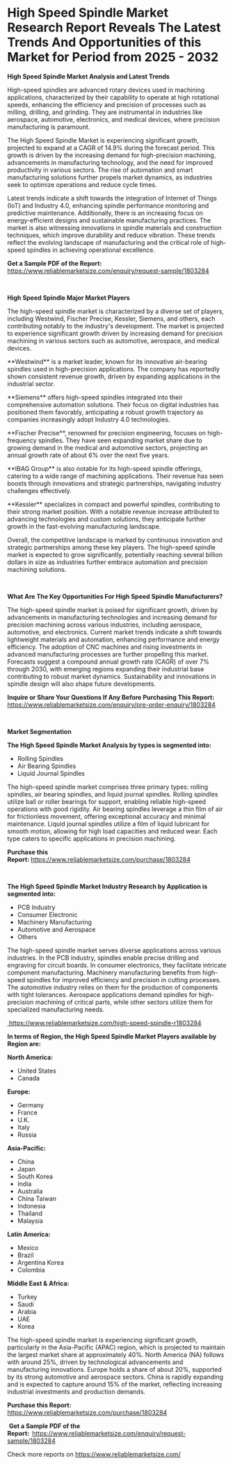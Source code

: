 <p><h1>High Speed Spindle Market Research Report Reveals The Latest Trends And Opportunities of this Market for Period from 2025 - 2032</h1></p><p><strong>High Speed Spindle Market Analysis and Latest Trends</strong></p>
<p><p>High-speed spindles are advanced rotary devices used in machining applications, characterized by their capability to operate at high rotational speeds, enhancing the efficiency and precision of processes such as milling, drilling, and grinding. They are instrumental in industries like aerospace, automotive, electronics, and medical devices, where precision manufacturing is paramount.</p><p>The High Speed Spindle Market is experiencing significant growth, projected to expand at a CAGR of 14.9% during the forecast period. This growth is driven by the increasing demand for high-precision machining, advancements in manufacturing technology, and the need for improved productivity in various sectors. The rise of automation and smart manufacturing solutions further propels market dynamics, as industries seek to optimize operations and reduce cycle times.</p><p>Latest trends indicate a shift towards the integration of Internet of Things (IoT) and Industry 4.0, enhancing spindle performance monitoring and predictive maintenance. Additionally, there is an increasing focus on energy-efficient designs and sustainable manufacturing practices. The market is also witnessing innovations in spindle materials and construction techniques, which improve durability and reduce vibration. These trends reflect the evolving landscape of manufacturing and the critical role of high-speed spindles in achieving operational excellence.</p></p>
<p><strong>Get a Sample PDF of the Report:&nbsp;</strong> <a href="https://www.reliablemarketsize.com/enquiry/request-sample/1803284?utm_campaign=2212&utm_medium=2&utm_source=Github&utm_content=ia&utm_term=19022025&utm_id=high-speed-spindle">https://www.reliablemarketsize.com/enquiry/request-sample/1803284</a></p>
<p>&nbsp;</p>
<p><strong>High Speed Spindle Major Market Players</strong></p>
<p><p>The high-speed spindle market is characterized by a diverse set of players, including Westwind, Fischer Precise, Kessler, Siemens, and others, each contributing notably to the industry's development. The market is projected to experience significant growth driven by increasing demand for precision machining in various sectors such as automotive, aerospace, and medical devices.</p><p>**Westwind** is a market leader, known for its innovative air-bearing spindles used in high-precision applications. The company has reportedly shown consistent revenue growth, driven by expanding applications in the industrial sector.</p><p>**Siemens** offers high-speed spindles integrated into their comprehensive automation solutions. Their focus on digital industries has positioned them favorably, anticipating a robust growth trajectory as companies increasingly adopt Industry 4.0 technologies.</p><p>**Fischer Precise**, renowned for precision engineering, focuses on high-frequency spindles. They have seen expanding market share due to growing demand in the medical and automotive sectors, projecting an annual growth rate of about 6% over the next five years.</p><p>**IBAG Group** is also notable for its high-speed spindle offerings, catering to a wide range of machining applications. Their revenue has seen boosts through innovations and strategic partnerships, navigating industry challenges effectively.</p><p>**Kessler** specializes in compact and powerful spindles, contributing to their strong market position. With a notable revenue increase attributed to advancing technologies and custom solutions, they anticipate further growth in the fast-evolving manufacturing landscape.</p><p>Overall, the competitive landscape is marked by continuous innovation and strategic partnerships among these key players. The high-speed spindle market is expected to grow significantly, potentially reaching several billion dollars in size as industries further embrace automation and precision machining solutions.</p></p>
<p>&nbsp;</p>
<p><strong>What Are The Key Opportunities For High Speed Spindle Manufacturers?</strong></p>
<p><p>The high-speed spindle market is poised for significant growth, driven by advancements in manufacturing technologies and increasing demand for precision machining across various industries, including aerospace, automotive, and electronics. Current market trends indicate a shift towards lightweight materials and automation, enhancing performance and energy efficiency. The adoption of CNC machines and rising investments in advanced manufacturing processes are further propelling this market. Forecasts suggest a compound annual growth rate (CAGR) of over 7% through 2030, with emerging regions expanding their industrial base contributing to robust market dynamics. Sustainability and innovations in spindle design will also shape future developments.</p></p>
<p><strong>Inquire or Share Your Questions If Any Before Purchasing This Report:</strong> <a href="https://www.reliablemarketsize.com/enquiry/pre-order-enquiry/1803284?utm_campaign=2212&utm_medium=2&utm_source=Github&utm_content=ia&utm_term=19022025&utm_id=high-speed-spindle">https://www.reliablemarketsize.com/enquiry/pre-order-enquiry/1803284</a></p>
<p>&nbsp;</p>
<p><strong>Market Segmentation</strong></p>
<p><strong>The High Speed Spindle Market Analysis by types is segmented into:</strong></p>
<p><ul><li>Rolling Spindles</li><li>Air Bearing Spindles</li><li>Liquid Journal Spindles</li></ul></p>
<p><p>The high-speed spindle market comprises three primary types: rolling spindles, air bearing spindles, and liquid journal spindles. Rolling spindles utilize ball or roller bearings for support, enabling reliable high-speed operations with good rigidity. Air bearing spindles leverage a thin film of air for frictionless movement, offering exceptional accuracy and minimal maintenance. Liquid journal spindles utilize a film of liquid lubricant for smooth motion, allowing for high load capacities and reduced wear. Each type caters to specific applications in precision machining.</p></p>
<p><strong>Purchase this Report:&nbsp;</strong><a href="https://www.reliablemarketsize.com/purchase/1803284?utm_campaign=2212&utm_medium=2&utm_source=Github&utm_content=ia&utm_term=19022025&utm_id=high-speed-spindle">https://www.reliablemarketsize.com/purchase/1803284</a></p>
<p>&nbsp;</p>
<p><strong>The High Speed Spindle Market Industry Research by Application is segmented into:</strong></p>
<p><ul><li>PCB Industry</li><li>Consumer Electronic</li><li>Machinery Manufacturing</li><li>Automotive and Aerospace</li><li>Others</li></ul></p>
<p><p>The high-speed spindle market serves diverse applications across various industries. In the PCB industry, spindles enable precise drilling and engraving for circuit boards. In consumer electronics, they facilitate intricate component manufacturing. Machinery manufacturing benefits from high-speed spindles for improved efficiency and precision in cutting processes. The automotive industry relies on them for the production of components with tight tolerances. Aerospace applications demand spindles for high-precision machining of critical parts, while other sectors utilize them for specialized manufacturing needs.</p></p>
<p><a href="https://www.reliablemarketsize.com/high-speed-spindle-r1803284?utm_campaign=2212&utm_medium=2&utm_source=Github&utm_content=ia&utm_term=19022025&utm_id=high-speed-spindle">&nbsp;https://www.reliablemarketsize.com/high-speed-spindle-r1803284</a></p>
<p><strong>In terms of Region, the High Speed Spindle Market Players available by Region are:</strong></p>
<p>
    <p> <strong> North America: </strong>
        <ul>
            <li>United States</li>
            <li>Canada</li>
        </ul>
        </p> 
    <p> <strong> Europe: </strong>
        <ul>
            <li>Germany</li>
            <li>France</li>
            <li>U.K.</li>
            <li>Italy</li>
            <li>Russia</li>
        </ul>
        </p> 
    <p> <strong> Asia-Pacific: </strong>
        <ul>
            <li>China</li>
            <li>Japan</li>
            <li>South Korea</li>
            <li>India</li>
            <li>Australia</li>
            <li>China Taiwan</li>
            <li>Indonesia</li>
            <li>Thailand</li>
            <li>Malaysia</li>
        </ul>
        </p> 
    <p> <strong> Latin America: </strong>
        <ul>
            <li>Mexico</li>
            <li>Brazil</li>
            <li>Argentina Korea</li>
            <li>Colombia</li>
        </ul>
        </p> 
    <p> <strong> Middle East & Africa: </strong>
        <ul>
            <li>Turkey</li>
            <li>Saudi</li>
            <li>Arabia</li>
            <li>UAE</li>
            <li>Korea</li>
        </ul>
    </p>
    </p>
<p><p>The high-speed spindle market is experiencing significant growth, particularly in the Asia-Pacific (APAC) region, which is projected to maintain the largest market share at approximately 40%. North America (NA) follows with around 25%, driven by technological advancements and manufacturing innovations. Europe holds a share of about 20%, supported by its strong automotive and aerospace sectors. China is rapidly expanding and is expected to capture around 15% of the market, reflecting increasing industrial investments and production demands.</p></p>
<p><strong>Purchase this Report: </strong><a href="https://www.reliablemarketsize.com/purchase/1803284?utm_campaign=2212&utm_medium=2&utm_source=Github&utm_content=ia&utm_term=19022025&utm_id=high-speed-spindle">https://www.reliablemarketsize.com/purchase/1803284</a></p>
<p>&nbsp;<strong>Get a Sample PDF of the Report:&nbsp;&nbsp;</strong><a href="https://www.reliablemarketsize.com/enquiry/request-sample/1803284?utm_campaign=2212&utm_medium=2&utm_source=Github&utm_content=ia&utm_term=19022025&utm_id=high-speed-spindle">https://www.reliablemarketsize.com/enquiry/request-sample/1803284</a></p>
<p><strong></strong></p>
<p>Check more reports on <a href="https://www.reliablemarketsize.com/?utm_campaign=2212&utm_medium=2&utm_source=Github&utm_content=ia&utm_term=19022025&utm_id=high-speed-spindle">https://www.reliablemarketsize.com/</a></p>